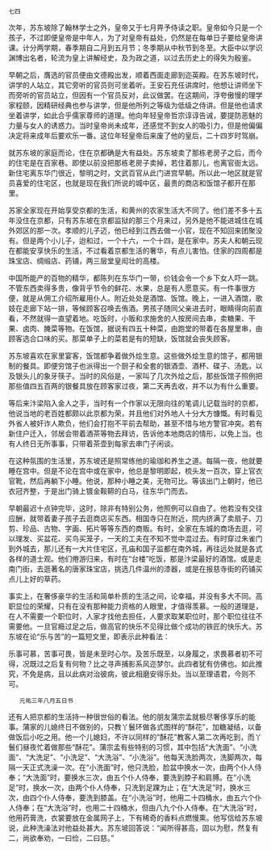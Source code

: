     七四 

   次年，苏东坡除了翰林学士之外，皇帝又于七月畀予侍读之职。皇帝如今只是一个孩子，不过即便皇帝是中年人，为了对皇帝有益处，仍然是在每单日子要给皇帝讲课。计分两学期，春季期自二月到五月节；冬季期从中秋节到冬至。大臣中以学识渊博出名者，轮流为皇上讲解经史，及为政之道，以过去历史上的得失为殷鉴。

   早朝之后，膺选的官员便由文德殿出发，顺着西面走廊到迩英殿。在苏东坡时代，讲学的人站立，其它旁听的官员则可坐着听。王安石充任讲席时，他想让讲师坐下而旁听的官员站立，但因有一个官员反对，此议做罢。在这期间，浮夸傲慢的理学家程颐，因精研经典也参与讲学，但是他所列之等级为低级之侍讲。但是他也请求坐着讲学，如此合乎儒家尊师的道理。他向年轻皇帝哲宗谆谆告诫，要提防恶魅的力量与女人的诱惑力。当时皇帝尚未成年，还感觉不到女人的吸引力，但是他偏偏决定将来成年后要欢乐一番。这位年轻皇帝后来废了他的皇后，二十四岁时驾崩。

   就苏东坡的家庭而论，住在京都确是大有益处。苏东坡卖了那栋老房子之后，而今的住宅是在百家巷。即使以前没把那栋老房子卖掉，若住着那儿，也离官衙太远。新住宅离东华门很近，黎明之时，文武百官从此门进宫早朝。所以此一地区就是官员喜爱的住宅区，也就是现在我们所说的城中区，最贵的商店和饭馆子都开在那里。

   苏家全家现在开始享受京都的生活，和黄州的农家生活大不同了。他们差不多十五年没住在京都，只有苏东坡在京都监狱的那三个月来过，另外是他不能进城住在城外郊区的那一次。孝顺的儿子迈，他已经到江西去做一小官，现在不知回来团聚没有。但是两个小儿子，迨和过，一个十六，一个十四，是在家中。苏夫人和朝云现在都能安享快乐的生活，不过看着京都生活的奢华，有点儿害怕。住家的四周都是珠宝店、绸缎店、药铺，两三层堂皇闳壮的高楼。

   中国所能产的百物的精华，都陈列在东华门一带，价钱会令一个乡下女人吓一跳。不管东西卖得多贵，像背乎节令的鲜花、水果，总是有人愿意买。有一件事很方便，就是从佣工介绍所雇用仆人。附近处处是酒馆、饭馆。晚上，一进入酒馆，歌妓在走廊下站一排，等候顾客召唤去侑酒。男孩子随同父亲进去时，眼睛得向前直看，不然就得一直望着地。吃饭时，小贩和求施舍的人按房间去串，卖糖果、干果、卤肉、腌菜等物。在饭馆，据说有四五十种菜，由跑堂的带着在各屋里串，由顾客选合口味的买。那菜单子上的菜若是有的短缺，饭馆就会丧失顾客。

   苏东坡喜欢在家里宴客，饭馆都争着做外烩生意。这些做外烩生意的馆子，都用银制的餐具。即便穷馆子也派得出一个厨子和全套的银酒壶、酒杯、碟子、汤匙，以及银头儿的象牙筷子。当时的风俗是，一家叫了几次外烩之后，那些饭馆子照例把那些值四五百两的银餐具放在顾客家过夜，第二天再去收，并不以为有什么重要。

   等后来汴梁陷入金人之手，当时有一个作家以无限向往的笔调儿记载当时的京都，他说当地的老百姓都颇以此京都为荣，并且他们对外地人十分大方慷慨。有时看见外省人被奸诈人欺负，他们会打抱不平前去帮助，甚至不惜与地方警官冲突。若有新住户迁入，邻居会带着酒茶等物去拜访，告诉他本地商店的情形，以免上当。也有人终日无所事事，只带着茶壶到每家去串门子闲谈。

   在这种氛围的生活里，苏东坡还是照常练他的瑜珈和养生之道。每隔一夜，他就要睡在宫中。但是不论在宫中或在家中，他总是黎明即起，梳头发一百次，穿上官衣官靴，然后再躺下小睡。他说，那种小睡之美，无物可比。等该出门上朝时，他已衣冠齐整，于是出门骑上镀金鞍鞯的白马，往东华门而去。

   早朝最迟十点钟完毕，这时，除非有特别公务，他照例可以自由了。他若没有交往应酬，就带着妻子孩子去逛商店买东西。相国寺只在附近，院内挤满了卖扇子、刀剪、珍品、古物、字画、拓片等等东西的商贩。有时，全家在东城的商场去逛，可以理发、买盆花、买鸟买笼子，一天的工夫在不知不觉中混过去。有时穿过朱雀门到外城去，那儿还有一大片住宅区，孔庙和国子监都在南外城，再往远处就是各式各样的道士观。他们倦游归来，有时在“台楼”吃饭，那是汴梁最好的酒馆。或是走南门街，去逛著名的唐家珠宝店，挑选几件温州的漆器，或是在报慈寺街的药铺买点儿上好的草药。

   事实上，在奢侈豪华的生活和简单朴质的生活之间，论幸福，并没有多大不同。高职显位的荣耀，只有在没有那种能力资格的人眼里，才值得羡慕。一般的道理是，在人不需要一个职位时，人家才找他去担任，人要求取某职位时，那个职位往往不需要他。一旦官瘾过足之后，做高官的快乐不见得比做个成功的铁匠的快乐大。苏东坡在论“乐与苦”的一篇短文里，即表示此种看法：

   乐事可慕，苦事可畏，皆是未至时心尔。及苦乐既至，以身履之，求畏慕者初不可得，况既过之后复有何物？比之寻声捕影系风迩梦尔。此四者犹有仿佛也。如此推究，不免是病，且以此病对治彼病，彼此相磨安得乐处。当以至理语君，今则不可。

       元祐三年八月五日书

   还有人把京都的生活持一种很世俗的看法。他的朋友蒲宗孟就极尽奢侈享乐的能事。蒲家的儿媳终日不做别的，只教丫鬟环做各式图样的“酥花”，加糖凝结，以备做饭后小吃之用。他一个儿媳妇，不许以同样的“酥花”教客人第二次再吃到，而丫鬟们昼夜忙着做那些“酥花”。蒲宗孟有些特别的习惯，其中包括“大洗面”、“小洗面”、“大洗足”、“小洗足”、“大洗浴”、“小洗浴”。他每天洗脸两次，洗脚两次，每隔一天正式洗澡一次。在“小洗面”时，他只洗脸，脸盆中换水一次，由两个仆人侍奉；“大洗面”时，要换水三次，由五个仆人侍奉，要洗到脖子和肩膊。在“小洗足”时，换水一次，由两个仆人侍奉，只洗到足踝为止；在“大洗足”时，换水三次，由四个仆人侍奉，要洗到膝盖。在“小洗浴”时，他用二十四桶水，由五六个仆人侍奉；在“大洗浴”时，也用二十四桶水，但由八九个仆人侍奉。在“大洗浴”时，他用药膏洗，衣裳要放在金属网子上，下有稀奇的香料点燃慢熏。他写信给苏东坡说，此种洗澡法对他益处甚大。苏东坡回答说：“闻所得甚高，固以为慰，然复有二，尚欲奉劝，一曰俭，二曰慈。”

